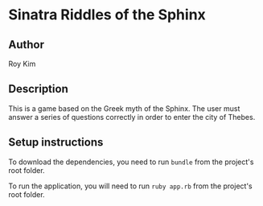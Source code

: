 # Sinatra Riddles of the Sphinx

## Author
Roy Kim

## Description
This is a game based on the Greek myth of the Sphinx. The user must answer a series of questions correctly in order to enter the city of Thebes.

## Setup instructions
To download the dependencies, you need to run `bundle` from the project's root folder.

To run the application, you will need to run `ruby app.rb` from the project's root folder.
